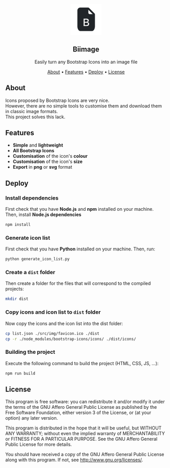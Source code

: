 <p align="center"><img src="/src/img/android-chrome-96x96.png"></p>
<h2 align="center">Biimage</h2>
<p align="center">Easily turn any Bootstrap Icons into an image file </p>
<p align="center">
    <a href="#about">About</a> •
    <a href="#features">Features</a> •
    <a href="#deploy">Deploy</a> •
    <a href="#license">License</a>
</p>

## About

Icons proposed by Bootstrap Icons are very nice.  
However, there are no simple tools to customise them and download them in classic image formats.  
This project solves this lack.

## Features

- **Simple** and **lightweight**
- **All Bootstrap Icons**
- **Customisation** of the icon's **colour**
- **Customisation** of the icon's **size**
- **Export** in **png** or **svg** format

## Deploy

### Install dependencies

First check that you have **Node.js** and **npm** installed on your machine.
Then, install **Node.js dependencies**
```bash
npm install
```

### Generate icon list

First check that you have **Python** installed on your machine.
Then, run:
```bash
python generate_icon_list.py
```

### Create a `dist` folder

Then create a folder for the files that will correspond to the compiled projects:
```bash
mkdir dist
```

### Copy icons and icon list to `dist` folder

Now copy the icons and the icon list into the dist folder:
```bash
cp list.json ./src/img/favicon.ico ./dist
cp -r ./node_modules/bootstrap-icons/icons/ ./dist/icons/
```

### Building the project

Execute the following command to build the project (HTML, CSS, JS, ...):
```bash
npm run build
```

## License

This program is free software: you can redistribute it and/or modify it under the terms of the GNU Affero General Public License as published by the Free Software Foundation, either version 3 of the License, or (at your option) any later version.

This program is distributed in the hope that it will be useful, but WITHOUT ANY WARRANTY; without even the implied warranty of MERCHANTABILITY or FITNESS FOR A PARTICULAR PURPOSE. See the GNU Affero General Public License for more details.

You should have received a copy of the GNU Affero General Public License along with this program. If not, see http://www.gnu.org/licenses/.

